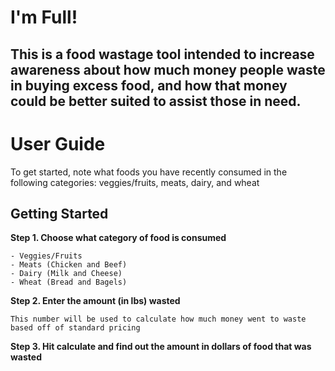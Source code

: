 # I'm Full!

This is a food wastage tool intended to increase awareness about how much money people waste in buying excess food, and how that money could be better suited to assist those in need.
-

# <a name='installation-guide'>User Guide</a>


To get started, note what foods you have recently consumed in the following categories: veggies/fruits, meats, dairy, and wheat

## Getting Started

**Step 1. Choose what category of food is consumed**

```
- Veggies/Fruits
- Meats (Chicken and Beef)
- Dairy (Milk and Cheese)
- Wheat (Bread and Bagels)
```

**Step 2. Enter the amount (in lbs) wasted**

```
This number will be used to calculate how much money went to waste based off of standard pricing

```
**Step 3. Hit calculate and find out the amount in dollars of food that was wasted**

